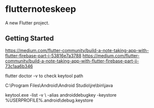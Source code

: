 # flutternoteskeep

A new Flutter project.

## Getting Started
https://medium.com/flutter-community/build-a-note-taking-app-with-flutter-firebase-part-i-53816e7a3788
https://medium.com/flutter-community/build-a-note-taking-app-with-flutter-firebase-part-ii-73c1aa6b346

flutter doctor -v to check keytool path

C:\Program Files\Android\Android Studio\jre\bin\java

keytool.exe -list -v \ -alias androiddebugkey -keystore %USERPROFILE%\.android\debug.keystore